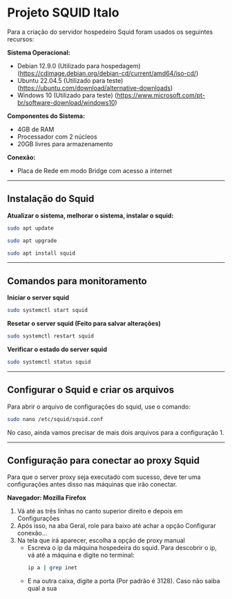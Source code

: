 # Projeto SQUID Italo

Para a criação do servidor hospedeiro Squid foram usados os seguintes recursos:

**Sistema Operacional:**
- Debian 12.9.0 (Utilizado para hospedagem)
  (https://cdimage.debian.org/debian-cd/current/amd64/iso-cd/)
- Ubuntu 22.04.5 (Utilizado para teste)
  (https://ubuntu.com/download/alternative-downloads)
- Windows 10 (Utilizado para teste)
  (https://www.microsoft.com/pt-br/software-download/windows10)

**Componentes do Sistema:**
- 4GB de RAM
- Processador com 2 núcleos
- 20GB livres para armazenamento 

**Conexão:**
- Placa de Rede em modo Bridge com acesso a internet

---

## Instalação do Squid

**Atualizar o sistema, melhorar o sistema, instalar o squid:**
```bash
sudo apt update
```
```bash
sudo apt upgrade
```
```bash
sudo apt install squid
```

---

## Comandos para monitoramento

**Iniciar o server squid**
```bash
sudo systemctl start squid
```
**Resetar o server squid (Feito para salvar alterações)**
```bash
sudo systemctl restart squid
```
**Verificar o estado do server squid**
```bash
sudo systemctl status squid
```

---

## Configurar o Squid e criar os arquivos
Para abrir o arquivo de configurações do squid, use o comando:
```bash
sudo nano /etc/squid/squid.conf
```
No caso, ainda vamos precisar de mais dois arquivos para a configuração
1. 

---

## Configuração para conectar ao proxy Squid

Para que o server proxy seja executado com sucesso, deve ter uma configurações antes disso nas máquinas que irão conectar.

**Navegador: Mozilla Firefox**
1. Vá até as três linhas no canto superior direito e depois em Configurações
2. Após isso, na aba Geral, role para baixo até achar a opção Configurar conexão...
3. Na tela que irá aparecer, escolha a opção de proxy manual
   - Escreva o ip da máquina hospedeira do squid. Para descobrir o ip, vá até a máquina e digite no terminal:
     ```bash
     ip a | grep inet
     ```
   - E na outra caixa, digite a porta (Por padrão é 3128). Caso não saiba qual a sua
